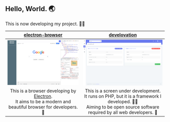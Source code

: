 ## Hello, World. 🌏

This is now developing my project. 👨‍💻

|[electron-browser](https://github.com/huuyafwww/electron-browser)|[develovation](https://github.com/huuyafwww/develovation-project)|
|:---:|:---:|
|<img width="300px" src="https://raw.githubusercontent.com/huuyafwww/huuyafwww/master/electron-browser.png" >|<img width="300px" src="https://raw.githubusercontent.com/huuyafwww/huuyafwww/master/develovation.png">|
|This is a browser developing by [Electron](https://www.electronjs.org/). <br> It aims to be a modern and beautiful browser for developers. 🙌|This is a screen under development.<br>It runs on PHP, but it is a framework I developed. 👨‍💻<br>Aiming to be open source software required by all web developers. 🤝|
